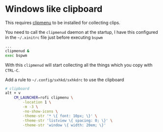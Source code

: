 # Windows like clipboard

This requires [clipmenu](https://github.com/cdown/clipmenu) to be installed for collecting clips.

You need to call the `clipmenud` daemon at the startup, I have this configured in the `~/.xinitrc` file just before executing `bspwm`
```bash title=".xinitrc"
...
clipmenud &
exec bspwm
```

With this `clipmenud` will start collecting all the things which you copy with `CTRL-C`.

Add a rule to `~/.config/sxhkd/sxhkdrc` to use the clipboard
```bash title="sxhkdrc"
# clipboard
alt + v
    CM_LAUNCHER=rofi clipmenu \
        -location 1 \
        -m -3 \
        -no-show-icons \
        -theme-str '* \{ font: 10px; \}' \
        -theme-str 'listview \{ spacing: 0; \}' \
        -theme-str 'window \{ width: 20em; \}'
```


